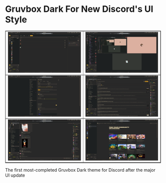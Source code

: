# Gruvbox Dark For New Discord's UI Style

<table border="1">
    <tr>
        <td><img src="./assets/preview-1.png" alt="Preview 1"></td>
        <td><img src="./assets/preview-2.png" alt="Preview 2"></td>
    </tr>
    <tr>
        <td><img src="./assets/preview-3.png" alt="Preview 3"></td>
        <td><img src="./assets/preview-4.png" alt="Preview 4"></td>
    </tr>
    <tr>
        <td><img src="./assets/preview-5.png" alt="Preview 5"></td>
        <td><img src="./assets/preview-6.png" alt="Preview 6"></td>
    </tr>
</table>

The first most-completed Gruvbox Dark theme for Discord after the major UI update
